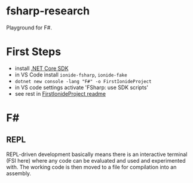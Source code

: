 # fsharp-research

Playground for F#.

# First Steps

- install [.NET Core SDK](https://dotnet.microsoft.com/download)
- in VS Code install `ionide-fsharp`, `ionide-fake`
- `dotnet new console -lang "F#" -o FirstIonideProject`
- in VS code settings activate 'FSharp: use SDK scripts'
- see rest in [FirstIonideProject readme](./FirstIonideProject/README.md)

# F#

## REPL

REPL-driven development basically means there is an interactive terminal (FSI here) where any code can be evaluated and used and experimented with. The working code is then moved to a file for compilation into an assembly.